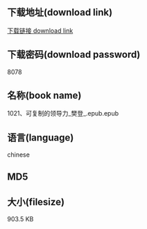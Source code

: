 ## 下载地址(download link)
[下载链接 download link](https://voluble-croquembouche-d321dc.netlify.app/?s=1021%E3%80%81%E5%8F%AF%E5%A4%8D%E5%88%B6%E7%9A%84%E9%A2%86%E5%AF%BC%E5%8A%9B_%E6%A8%8A%E7%99%BB_.epub)

## 下载密码(download password)
8078

## 名称(book name)
1021、可复制的领导力_樊登_.epub.epub

## 语言(language)
chinese

## MD5


## 大小(filesize)
903.5 KB
